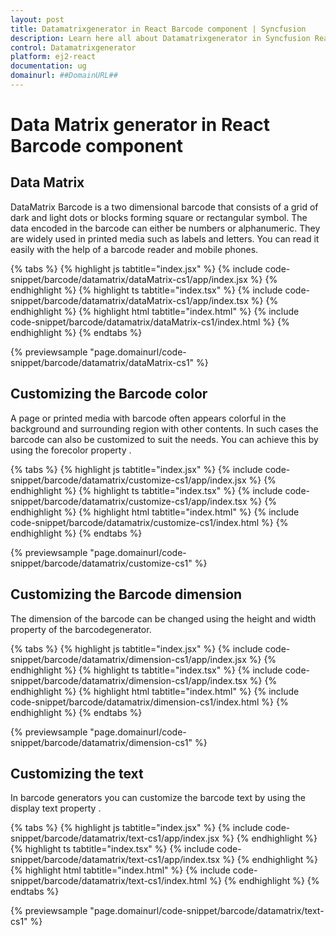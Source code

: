 ```yaml
---
layout: post
title: Datamatrixgenerator in React Barcode component | Syncfusion
description: Learn here all about Datamatrixgenerator in Syncfusion React Barcode component of Syncfusion Essential JS 2 and more.
control: Datamatrixgenerator 
platform: ej2-react
documentation: ug
domainurl: ##DomainURL##
---
```


# Data Matrix generator in React Barcode component

## Data Matrix

DataMatrix Barcode is a two dimensional barcode that consists of a grid of dark and light dots or blocks forming square or rectangular symbol. The data encoded in the barcode can either be numbers or alphanumeric. They are widely used in printed media such as labels and letters. You can read it easily with the help of a barcode reader and mobile phones.

{% tabs %}
{% highlight js tabtitle="index.jsx" %}
{% include code-snippet/barcode/datamatrix/dataMatrix-cs1/app/index.jsx %}
{% endhighlight %}
{% highlight ts tabtitle="index.tsx" %}
{% include code-snippet/barcode/datamatrix/dataMatrix-cs1/app/index.tsx %}
{% endhighlight %}
{% highlight html tabtitle="index.html" %}
{% include code-snippet/barcode/datamatrix/dataMatrix-cs1/index.html %}
{% endhighlight %}
{% endtabs %}
        
{% previewsample "page.domainurl/code-snippet/barcode/datamatrix/dataMatrix-cs1" %}

## Customizing the Barcode color

A page or printed media with barcode often appears colorful in the background and surrounding region with other contents. In such cases the barcode can also be customized to suit the needs. You can achieve this by using the forecolor property .

{% tabs %}
{% highlight js tabtitle="index.jsx" %}
{% include code-snippet/barcode/datamatrix/customize-cs1/app/index.jsx %}
{% endhighlight %}
{% highlight ts tabtitle="index.tsx" %}
{% include code-snippet/barcode/datamatrix/customize-cs1/app/index.tsx %}
{% endhighlight %}
{% highlight html tabtitle="index.html" %}
{% include code-snippet/barcode/datamatrix/customize-cs1/index.html %}
{% endhighlight %}
{% endtabs %}
        
{% previewsample "page.domainurl/code-snippet/barcode/datamatrix/customize-cs1" %}

## Customizing the Barcode dimension

The dimension of the barcode can be changed using the height and width property of the barcodegenerator.

{% tabs %}
{% highlight js tabtitle="index.jsx" %}
{% include code-snippet/barcode/datamatrix/dimension-cs1/app/index.jsx %}
{% endhighlight %}
{% highlight ts tabtitle="index.tsx" %}
{% include code-snippet/barcode/datamatrix/dimension-cs1/app/index.tsx %}
{% endhighlight %}
{% highlight html tabtitle="index.html" %}
{% include code-snippet/barcode/datamatrix/dimension-cs1/index.html %}
{% endhighlight %}
{% endtabs %}
        
{% previewsample "page.domainurl/code-snippet/barcode/datamatrix/dimension-cs1" %}

## Customizing the text

In barcode generators you can customize the barcode text by using the display text property .

{% tabs %}
{% highlight js tabtitle="index.jsx" %}
{% include code-snippet/barcode/datamatrix/text-cs1/app/index.jsx %}
{% endhighlight %}
{% highlight ts tabtitle="index.tsx" %}
{% include code-snippet/barcode/datamatrix/text-cs1/app/index.tsx %}
{% endhighlight %}
{% highlight html tabtitle="index.html" %}
{% include code-snippet/barcode/datamatrix/text-cs1/index.html %}
{% endhighlight %}
{% endtabs %}
        
{% previewsample "page.domainurl/code-snippet/barcode/datamatrix/text-cs1" %}